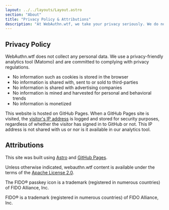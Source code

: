 ```yaml
---
layout: ../../layouts/Layout.astro
section: "About"
title: "Privacy Policy & Attributions"
description: "At WebAuthn.wtf, we take your privacy seriously. We do not use cookies and we do not collect any personal data. "
---
```


## Privacy Policy
WebAuthn.wtf does not collect any personal data. We use a privacy-friendly analytics tool (Matomo) and are committed to complying with privacy regulations.
* No information such as cookies is stored in the browser
* No information is shared with, sent to or sold to third-parties
* No information is shared with advertising companies
* No information is mined and harvested for personal and behavioral trends
* No information is monetized

This website is hosted on GitHub Pages. When a GitHub Pages site is visited, the [visitor's IP address](https://docs.github.com/en/pages/getting-started-with-github-pages/about-github-pages#data-collection) is logged and stored for security purposes, regardless of whether the visitor has signed in to GitHub or not. This IP address is not shared with us or nor is it available in our analytics tool.

## Attributions
This site was built using [Astro](https://astro.build/) and [GitHub Pages](https://pages.github.com/).

Unless otherwise indicated, webauthn.wtf content is available under the terms of the [Apache License 2.0](https://github.com/FusionAuth/webauthn.wtf/blob/master/LICENSE).

The FIDO® passkey icon is a trademark (registered in numerous countries) of FIDO Alliance, Inc.

FIDO® is a trademark (registered in numerous countries) of FIDO Alliance, Inc.
